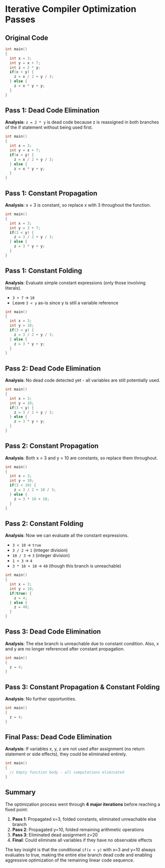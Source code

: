 # Iterative Compiler Optimization Passes

## Original Code
```cpp
int main()
{
  int x = 3;
  int y = x + 7;
  int z = 2 * y;
  if(x < y) {
    z = x / 2 + y / 3;
  } else {
    z = x * y + y;
  }
}
```

## Pass 1: Dead Code Elimination
**Analysis**: `z = 2 * y` is dead code because z is reassigned in both branches of the if statement without being used first.
```cpp
int main()
{
  int x = 3;
  int y = x + 7;
  if(x < y) {
    z = x / 2 + y / 3;
  } else {
    z = x * y + y;
  }
}
```

## Pass 1: Constant Propagation
**Analysis**: x = 3 is constant, so replace x with 3 throughout the function.
```cpp
int main()
{
  int x = 3;
  int y = 3 + 7;
  if(3 < y) {
    z = 3 / 2 + y / 3;
  } else {
    z = 3 * y + y;
  }
}
```

## Pass 1: Constant Folding
**Analysis**: Evaluate simple constant expressions (only those involving literals).
- `3 + 7` → `10`
- Leave `3 < y` as-is since y is still a variable reference

```cpp
int main()
{
  int x = 3;
  int y = 10;
  if(3 < y) {
    z = 3 / 2 + y / 3;
  } else {
    z = 3 * y + y;
  }
}
```

## Pass 2: Dead Code Elimination
**Analysis**: No dead code detected yet - all variables are still potentially used.
```cpp
int main()
{
  int x = 3;
  int y = 10;
  if(3 < y) {
    z = 3 / 2 + y / 3;
  } else {
    z = 3 * y + y;
  }
}
```

## Pass 2: Constant Propagation
**Analysis**: Both x = 3 and y = 10 are constants, so replace them throughout.
```cpp
int main()
{
  int x = 3;
  int y = 10;
  if(3 < 10) {
    z = 3 / 2 + 10 / 3;
  } else {
    z = 3 * 10 + 10;
  }
}
```

## Pass 2: Constant Folding
**Analysis**: Now we can evaluate all the constant expressions.
- `3 < 10` → `true`
- `3 / 2` → `1` (integer division)
- `10 / 3` → `3` (integer division)
- `1 + 3` → `4`
- `3 * 10 + 10` → `40` (though this branch is unreachable)

```cpp
int main()
{
  int x = 3;
  int y = 10;
  if(true) {
    z = 4;
  } else {
    z = 40;
  }
}
```

## Pass 3: Dead Code Elimination
**Analysis**: The else branch is unreachable due to constant condition. Also, x and y are no longer referenced after constant propagation.
```cpp
int main()
{
  z = 4;
}
```

## Pass 3: Constant Propagation & Constant Folding
**Analysis**: No further opportunities.
```cpp
int main()
{
  z = 4;
}
```

## Final Pass: Dead Code Elimination
**Analysis**: If variables x, y, z are not used after assignment (no return statement or side effects), they could be eliminated entirely.
```cpp
int main()
{
  // Empty function body - all computations eliminated
}
```

## Summary
The optimization process went through **4 major iterations** before reaching a fixed point:

1. **Pass 1**: Propagated x=3, folded constants, eliminated unreachable else branch
2. **Pass 2**: Propagated y=10, folded remaining arithmetic operations
3. **Pass 3**: Eliminated dead assignment z=20
4. **Final**: Could eliminate all variables if they have no observable effects

The key insight is that the conditional `if(x < y)` with x=3 and y=10 always evaluates to true, making the entire else branch dead code and enabling aggressive optimization of the remaining linear code sequence.
